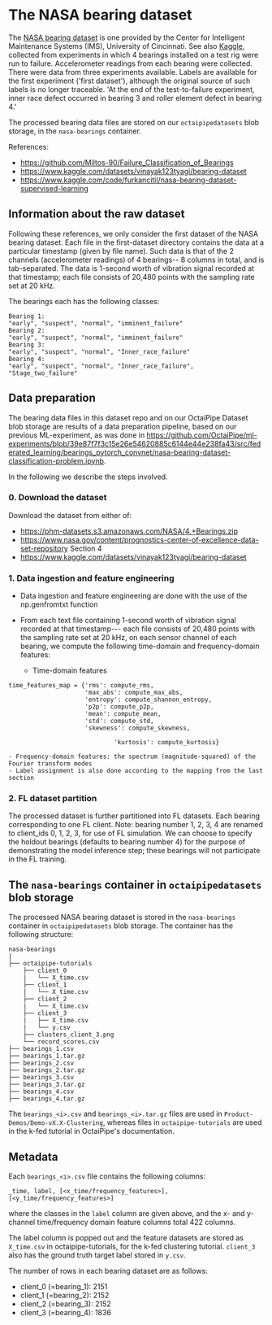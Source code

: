 # The NASA bearing dataset
The [NASA bearing dataset](https://www.nasa.gov/intelligent-systems-division/discovery-and-systems-health/pcoe/pcoe-data-set-repository/) is one provided by the Center for Intelligent Maintenance Systems (IMS), University of Cincinnati. See also [Kaggle](https://www.kaggle.com/datasets/vinayak123tyagi/bearing-dataset), collected from experiments in which 4 bearings installed on a test rig were run to failure. Accelerometer readings from each bearing were collected. There were data from three experiments available. Labels are available for the first experiment ('first dataset'), although the original source of such labels is no longer traceable. 'At the end of the test-to-failure experiment, inner race defect occurred in bearing 3 and roller element defect in bearing 4.'

The processed bearing data files are stored on our `octaipipedatasets` blob storage, in the `nasa-bearings` container.



References:
- https://github.com/Miltos-90/Failure_Classification_of_Bearings
- https://www.kaggle.com/datasets/vinayak123tyagi/bearing-dataset
- https://www.kaggle.com/code/furkancitil/nasa-bearing-dataset-supervised-learning


## Information about the raw dataset
Following these references, we only consider the first dataset of the NASA bearing dataset. Each file in the first-dataset directory contains the data at a particular timestamp (given by file name). Such data is that of the 2 channels (accelerometer readings) of 4 bearings-- 8 columns in total, and is tab-separated. The data is 1-second worth of vibration signal recorded at that timestamp; each file consists of 20,480 points with the sampling rate set at 20 kHz.

The bearings each has the following classes:

```
Bearing 1:
"early", "suspect", "normal", "imminent_failure"
Bearing 2:
"early", "suspect", "normal", "imminent_failure"
Bearing 3:
"early", "suspect", "normal", "Inner_race_failure"
Bearing 4:
"early", "suspect", "normal", "Inner_race_failure", "Stage_two_failure"
```

## Data preparation

The bearing data files in this dataset repo and on our OctaiPipe Dataset blob storage are results of a data preparation pipeline, based on our previous ML-experiment, as was done in https://github.com/OctaiPipe/ml-experiments/blob/39e87f7f3c15e26e54620885c6144e44e238fa43/src/federated_learning/bearings_pytorch_convnet/nasa-bearing-dataset-classification-problem.ipynb.

In the following we describe the steps involved.

### 0. Download the dataset

Download the dataset from either of:
- https://phm-datasets.s3.amazonaws.com/NASA/4.+Bearings.zip
- https://www.nasa.gov/content/prognostics-center-of-excellence-data-set-repository Section 4
- https://www.kaggle.com/datasets/vinayak123tyagi/bearing-dataset

### 1. Data ingestion and feature engineering

- Data ingestion and feature engineering are done with the use of the np.genfromtxt function
- From each text file containing 1-second worth of vibration signal recorded at that timestamp--- each file consists of 20,480 points with the sampling rate set at 20 kHz, on each sensor channel of each bearing, we compute the following time-domain and frequency-domain features:

    - Time-domain features

```
time_features_map = {'rms': compute_rms,
                     'max_abs': compute_max_abs,
                     'entropy': compute_shannon_entropy,
                     'p2p': compute_p2p,
                     'mean': compute_mean,
                     'std': compute_std,
                     'skewness': compute_skewness,

                             'kurtosis': compute_kurtosis}
```
         

    - Frequency-domain features: the spectrum (magnitude-squared) of the Fourier transform modes
    - Label assignment is also done according to the mapping from the last section

### 2. FL dataset partition

The processed dataset is further partitioned into FL datasets. Each bearing corresponding to one FL client. Note: bearing number 1, 2, 3, 4 are renamed to client_ids 0, 1, 2, 3, for use of FL simulation. We can choose to specify the holdout bearings (defaults to bearing number 4) for the purpose of demonstrating the model inference step; these bearings will not participate in the FL training.


## The `nasa-bearings` container in `octaipipedatasets` blob storage

The processed NASA bearing dataset is stored in the `nasa-bearings` container in `octaipipedatasets` blob storage. The container has the following structure:

```
nasa-bearings
|
├── octaipipe-tutorials
    ├── client_0
    |   └── X_time.csv
    ├── client_1
    |   └── X_time.csv
    ├── client_2
    |   └── X_time.csv
    ├── client_3
    |   ├── X_time.csv
    |   └── y.csv
    ├── clusters_client_3.png
    └── record_scores.csv
├── bearings_1.csv
├── bearings_1.tar.gz
├── bearings_2.csv
├── bearings_2.tar.gz
├── bearings_3.csv
├── bearings_3.tar.gz
├── bearings_4.csv
├── bearings_4.tar.gz

```

The `bearings_<i>.csv` and `bearings_<i>.tar.gz` files are used in `Product-Demos/Demo-vX.X-Clustering`, whereas files in `octaipipe-tutorials` are used in the k-fed tutorial in OctaiPipe's documentation.



## Metadata

Each `bearings_<i>.csv` file contains the following columns:
```
_time, label, [<x_time/frequency_features>], [<y_time/frequency_features>]
```
where the classes in the `label` column are given above, and the x- and y-channel time/frequency domain feature columns total 422 columns.

The label column is popped out and the feature datasets are stored as `X_time.csv` in octaipipe-tutorials, for the k-fed clustering tutorial. `client_3` also has the ground truth target label stored in `y.csv`.

The number of rows in each bearing dataset are as follows:
- client_0 (=bearing_1): 2151
- client_1 (=bearing_2): 2152
- client_2 (=bearing_3): 2152
- client_3 (=bearing_4): 1836
